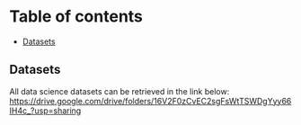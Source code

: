 # Table of contents
- [Datasets](#datasets)

<div id="datasets"></div>

## Datasets

All data science datasets can be retrieved in the link below:
https://drive.google.com/drive/folders/16V2F0zCvEC2sgFsWtTSWDgYyy66IH4c_?usp=sharing
